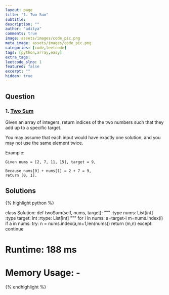 ```yaml
---
layout: page
title: "1. Two Sum"
subtitle: 
description: ""
author: "aditya"
comments: true
image: assets/images/code_pic.png
meta_image: assets/images/code_pic.png
categories: [code,leetcode]
tags: [python,array,easy]
extra_tags: 
leetcode_slno: 1
featured: false
excerpt: ""
hidden: true
---
```



## Question

### 1. [Two Sum](https://leetcode.com/problems/two-sum/)

Given an array of integers, return indices of the two numbers such that they add up to a specific target.

You may assume that each input would have exactly one solution, and you may not use the same element twice.

Example:

```
Given nums = [2, 7, 11, 15], target = 9,

Because nums[0] + nums[1] = 2 + 7 = 9,
return [0, 1].
```

## Solutions

{% highlight python %}

class Solution:
    def twoSum(self, nums, target):
        """
        :type nums: List[int]
        :type target: int
        :rtype: List[int]
        """
        for i in nums:
          a=target-i
          m=nums.index(i)
          if a in nums:
              try:
                  n = nums.index(a,m+1,len(nums))
                  return (m,n)
              except:
                  continue

# Runtime: 188 ms
# Memory Usage: -
{% endhighlight %}